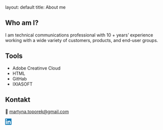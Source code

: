 layout: default
title: About me

## Who am I?
I am technical communications professional with 10 + years’ experience working with a wide variety of customers, products, and end-user groups. 

## Tools
- Adobe Creatinve Cloud
- HTML
- GitHab
- IXIASOFT

## Kontakt
📨 martyna.toporek@gmail.com


<p align="left">
  <a href="https://www.linkedin.com/in/martyna-toporek/" target="_blank">
    <img src="images/LinkedIn_logo.png" alt="LinkedIn" width="20" height="20" />
  </a>
 </p>
